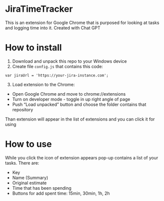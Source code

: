 # JiraTimeTracker
This is an extension for Google Chrome that is purposed for looking at tasks and logging time into it. Created with Chat GPT

# How to install
1. Download and unpack this repo to your Windows device
2. Create file `config.js` that contains this code:
```
var jiraUrl = 'https://your-jira-instance.com';
```
3. Load extension to the Chrome:
- Open Google Chrome and move to chrome://extensions
- Turn on developer mode - toggle in up right angle of page
- Push “Load unpacked” button and choose the folder contains that repository

Than extension will appear in the list of extensions and you can click it for using

# How to use
While you click the icon of extension appears pop-up contains a list of your tasks. There are:
- Key
- Name (Summary)
- Original estimate
- Time that has been spending
- Buttons for add spent time: 15min, 30min, 1h, 2h
